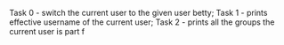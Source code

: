 Task 0 - switch the current user to the given user betty; Task 1 - prints effective username of the current user; Task 2 - prints all the groups the current user is part f

